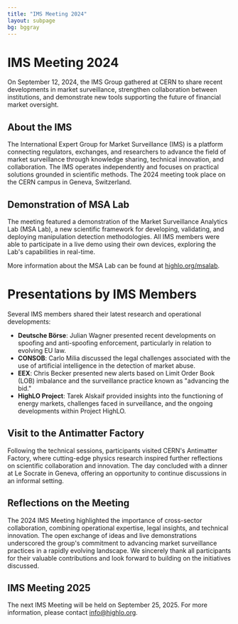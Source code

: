 ```yaml
---
title: "IMS Meeting 2024"
layout: subpage
bg: bggray
---
```


# IMS Meeting 2024

On September 12, 2024, the IMS Group gathered at CERN to share recent developments in market surveillance, strengthen collaboration between institutions, and demonstrate new tools supporting the future of financial market oversight.

## About the IMS

The International Expert Group for Market Surveillance (IMS) is a platform connecting regulators, exchanges, and researchers to advance the field of market surveillance through knowledge sharing, technical innovation, and collaboration. The IMS operates independently and focuses on practical solutions grounded in scientific methods. The 2024 meeting took place on the CERN campus in Geneva, Switzerland.

## Demonstration of MSA Lab

The meeting featured a demonstration of the Market Surveillance Analytics Lab (MSA Lab), a new scientific framework for developing, validating, and deploying manipulation detection methodologies. All IMS members were able to participate in a live demo using their own devices, exploring the Lab's capabilities in real-time.

More information about the MSA Lab can be found at [highlo.org/msalab](https://highlo.org/msalab).

# Presentations by IMS Members

Several IMS members shared their latest research and operational developments:

* **Deutsche Börse**: Julian Wagner presented recent developments on spoofing and anti-spoofing enforcement, particularly in relation to evolving EU law.
* **CONSOB**: Carlo Milia discussed the legal challenges associated with the use of artificial intelligence in the detection of market abuse.
* **EEX**: Chris Becker presented new alerts based on Limit Order Book (LOB) imbalance and the surveillance practice known as "advancing the bid."
* **HighLO Project**: Tarek Alskaif provided insights into the functioning of energy markets, challenges faced in surveillance, and the ongoing developments within Project HighLO.

## Visit to the Antimatter Factory

Following the technical sessions, participants visited CERN's Antimatter Factory, where cutting-edge physics research inspired further reflections on scientific collaboration and innovation. The day concluded with a dinner at Le Socrate in Geneva, offering an opportunity to continue discussions in an informal setting.

## Reflections on the Meeting

The 2024 IMS Meeting highlighted the importance of cross-sector collaboration, combining operational expertise, legal insights, and technical innovation. The open exchange of ideas and live demonstrations underscored the group's commitment to advancing market surveillance practices in a rapidly evolving landscape. We sincerely thank all participants for their valuable contributions and look forward to building on the initiatives discussed.

## IMS Meeting 2025

The next IMS Meeting will be held on September 25, 2025. For more information, please contact info@highlo.org.